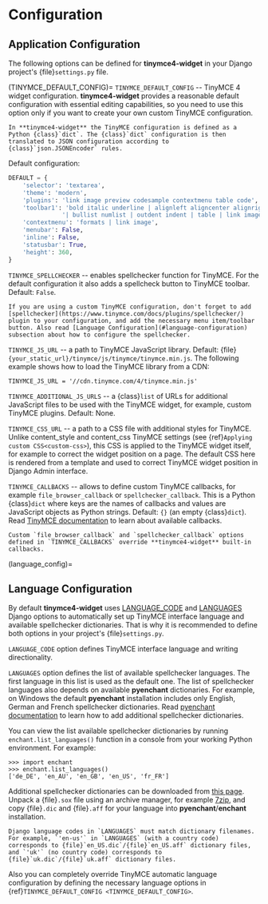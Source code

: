 # Configuration

## Application Configuration

The following options can be defined for **tinymce4-widget** in your Django project's {file}`settings.py` file.

(TINYMCE_DEFAULT_CONFIG)=
`TINYMCE_DEFAULT_CONFIG` -- TinyMCE 4 widget configuration. **tinymce4-widget** provides a reasonable default configuration with essential editing capabilities, so you need to use this option only if you want to create your own custom TinyMCE configuration.

```{note}
In **tinymce4-widget** the TinyMCE configuration is defined as a Python {class}`dict`. The {class}`dict` configuration is then translated to JSON configuration according to {class}`json.JSONEncoder` rules.
```

Default configuration:

```python 
DEFAULT = {
    'selector': 'textarea',
    'theme': 'modern',
    'plugins': 'link image preview codesample contextmenu table code',
    'toolbar1': 'bold italic underline | alignleft aligncenter alignright alignjustify '
               '| bullist numlist | outdent indent | table | link image | codesample | preview code',
    'contextmenu': 'formats | link image',
    'menubar': False,
    'inline': False,
    'statusbar': True,
    'height': 360,
}
```

`TINYMCE_SPELLCHECKER` -- enables spellchecker function for TinyMCE. For the default configuration it also adds a spellcheck button to TinyMCE toolbar. Default: `False`.

```{note}
If you are using a custom TinyMCE configuration, don't forget to add [spellchecker](https://www.tinymce.com/docs/plugins/spellchecker/) plugin to your configuration, and add the necessary menu item/toolbar button. Also read [Language Configuration](#language-configuration) subsection about how to configure the spellchecker.
```

`TINYMCE_JS_URL` -- a path to TinyMCE JavaScript library. Default: {file}`{your_static_url}/tinymce/js/tinymce/tinymce.min.js`. The following example shows how to load the TinyMCE library from a CDN:

    TINYMCE_JS_URL = '//cdn.tinymce.com/4/tinymce.min.js'

`TINYMCE_ADDITIONAL_JS_URLS` -- a {class}`list` of URLs for additional JavaScript files to be used with the TinyMCE widget, for example, custom TinyMCE plugins. Default: None.

`TINYMCE_CSS_URL` -- a path to a CSS file with additional styles for TinyMCE. Unlike content_style and content_css TinyMCE settings (see {ref}`Applying custom CSS<custom-css>`), this CSS is applied to the TinyMCE widget itself, for example to correct the widget position on a page. The default CSS here is rendered from a template and used to correct TinyMCE widget position in Django Admin interface.

`TINYMCE_CALLBACKS` -- allows to define custom TinyMCE callbacks, for example `file_browser_callback` or `spellchecker_callback`. This is a Python {class}`dict` where keys are the names of callbacks and values are JavaScript objects as Python strings. Default: `{}` (an empty {class}`dict`). Read [TinyMCE documentation](https://www.tinymce.com/docs/) to learn about available callbacks.

```{note}
Custom `file_browser_callback` and `spellchecker_callback` options defined in `TINYMCE_CALLBACKS` override **tinymce4-widget** built-in callbacks.
```

(language_config)=

## Language Configuration

By default **tinymce4-widget** uses [LANGUAGE_CODE](https://docs.djangoproject.com/en/stable/ref/settings/#language-code) and [LANGUAGES](https://docs.djangoproject.com/en/stable/ref/settings/#languages) Django options to automatically set up TinyMCE interface language and available spellchecker dictionaries. That is why it is recommended to define both options in your project's {file}`settings.py`.

`LANGUAGE_CODE` option defines TinyMCE interface language and writing directionality.

`LANGUAGES` option defines the list of available spellchecker languages. The first language in this list is used as the default one. The list of spellchecker languages also depends on available **pyenchant** dictionaries. For example, on Windows the default **pyenchant** installation includes only English, German and French spellchecker dictionaries. Read [pyenchant documentation](http://pythonhosted.org/pyenchant/tutorial.html#adding-language-dictionaries) to learn how to add additional spellchecker dictionaries.

You can view the list available spellchecker dictionaries by running `enchant.list_languages()` function in a console from your working Python environment. For example:

    >>> import enchant
    >>> enchant.list_languages()
    ['de_DE', 'en_AU', 'en_GB', 'en_US', 'fr_FR']

Additional spellchecker dictionaries can be downloaded from [this page](http://www.softmaker.com/en/download/dictionaries). Unpack a {file}`.sox` file using an archive manager, for example [7zip](http://www.7-zip.org/), and copy {file}`.dic` and {file}`.aff` for your language into **pyenchant**/**enchant** installation.

```{note}
Django language codes in `LANGUAGES` must match dictionary filenames. For example, `'en-us'` in `LANGUAGES` (with a country code) corresponds to {file}`en_US.dic`/{file}`en_US.aff` dictionary files, and `'uk'` (no country code) corresponds to {file}`uk.dic`/{file}`uk.aff` dictionary files.
```

Also you can completely override TinyMCE automatic language configuration by defining the necessary language options in {ref}`TINYMCE_DEFAULT_CONFIG <TINYMCE_DEFAULT_CONFIG>`.
